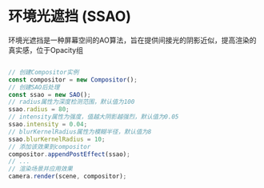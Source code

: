 # 环境光遮挡 (SSAO)

环境光遮挡是一种屏幕空间的AO算法，旨在提供间接光的阴影近似，提高渲染的真实感，位于Opacity组

```javascript

// 创建Compositor实例
const compositor = new Compositor();
// 创建SAO后处理
const ssao = new SAO();
// radius属性为深度检测范围，默认值为100
ssao.radius = 80;
// intensity属性为强度，值越大阴影越强烈，默认值为0.05
ssao.intensity = 0.04;
// blurKernelRadius属性为模糊半径，默认值为8
ssao.blurKernelRadius = 10;
// 添加该效果到compositor
compositor.appendPostEffect(ssao);
// ...
// 渲染场景并应用效果
camera.render(scene, compositor);

```

<div class="showcase" case="tut-29" style="width:600px;height:800px;"></div>

